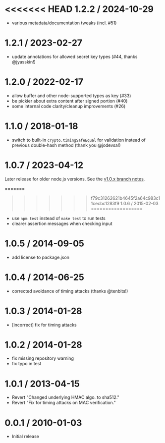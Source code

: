 <<<<<<< HEAD
1.2.2 / 2024-10-29
==================

* various metadata/documentation tweaks (incl. #51)


1.2.1 / 2023-02-27
==================

* update annotations for allowed secret key types (#44, thanks @jyasskin!)


1.2.0 / 2022-02-17
==================

* allow buffer and other node-supported types as key (#33)
* be pickier about extra content after signed portion (#40)
* some internal code clarity/cleanup improvements (#26)


1.1.0 / 2018-01-18
==================

* switch to built-in `crypto.timingSafeEqual` for validation instead of previous double-hash method (thank you @jodevsa!)


1.0.7 / 2023-04-12
==================

Later release for older node.js versions. See the [v1.0.x branch notes](https://github.com/tj/node-cookie-signature/blob/v1.0.x/History.md#107--2023-04-12).


=======
>>>>>>> f79c31262621b4645f2a64c983c11cecbc1283f9
1.0.6 / 2015-02-03
==================

* use `npm test` instead of `make test` to run tests
* clearer assertion messages when checking input


1.0.5 / 2014-09-05
==================

* add license to package.json

1.0.4 / 2014-06-25
==================

 * corrected avoidance of timing attacks (thanks @tenbits!)

1.0.3 / 2014-01-28
==================

 * [incorrect] fix for timing attacks

1.0.2 / 2014-01-28
==================

 * fix missing repository warning
 * fix typo in test

1.0.1 / 2013-04-15
==================

  * Revert "Changed underlying HMAC algo. to sha512."
  * Revert "Fix for timing attacks on MAC verification."

0.0.1 / 2010-01-03
==================

  * Initial release
